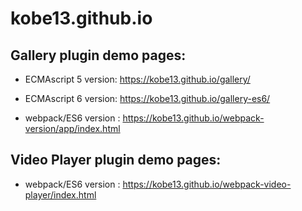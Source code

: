 # kobe13.github.io


## Gallery plugin demo pages:

- ECMAscript 5 version: https://kobe13.github.io/gallery/

- ECMAscript 6 version: https://kobe13.github.io/gallery-es6/

- webpack/ES6 version : https://kobe13.github.io/webpack-version/app/index.html


## Video Player plugin demo pages:

- webpack/ES6 version : https://kobe13.github.io/webpack-video-player/index.html
